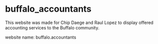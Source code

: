 # buffalo_accountants

This website was made for Chip Daege and Raul Lopez to display offered accounting services
to the Buffalo community. 

website name: buffalo.accountants

